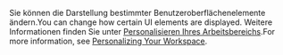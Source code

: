<span data-ttu-id="35ece-101">Sie können die Darstellung bestimmter Benutzeroberflächenelemente ändern.</span><span class="sxs-lookup"><span data-stu-id="35ece-101">You can change how certain UI elements are displayed.</span></span> <span data-ttu-id="35ece-102">Weitere Informationen finden Sie unter [Personalisieren Ihres Arbeitsbereichs](../ui-personalization-user.md).</span><span class="sxs-lookup"><span data-stu-id="35ece-102">For more information, see [Personalizing Your Workspace](../ui-personalization-user.md).</span></span>
